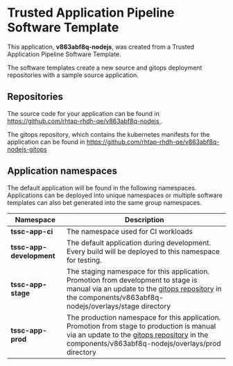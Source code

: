 # Trusted Application Pipeline Software Template

This application, **v863abf8q-nodejs**, was created from a Trusted Application Pipeline Software Template.

The software templates create a new source and gitops deployment repositories with a sample source application. 

## Repositories

The source code for your application can be found in [https://github.com/rhtap-rhdh-qe/v863abf8q-nodejs ](https://github.com/rhtap-rhdh-qe/v863abf8q-nodejs ).
 
The gitops repository, which contains the kubernetes manifests for the application can be found in 
[https://github.com/rhtap-rhdh-qe/v863abf8q-nodejs-gitops ](https://github.com/rhtap-rhdh-qe/v863abf8q-nodejs-gitops ) 

## Application namespaces 

The default application will be found in the following namespaces. Applications can be deployed into unique namespaces or multiple software templates can also bet generated into the same group namespaces.  

|  Namespace   |  Description   |  
| -------- | -------- |
| **tssc-app-ci** | The namespace used for CI workloads |
| **tssc-app-development** | The default application during development. Every build will be deployed to this namespace for testing. |
| **tssc-app-stage** | The staging namespace for this application. Promotion from development to stage is manual via an update to the [gitops repository](https://github.com/rhtap-rhdh-qe/v863abf8q-nodejs-gitops ) in the components/v863abf8q-nodejs/overlays/stage directory |
| **tssc-app-prod** | The production namespace for this application. Promotion from stage to production is manual via an update to the [gitops repository](https://github.com/rhtap-rhdh-qe/v863abf8q-nodejs-gitops ) in the components/v863abf8q-nodejs/overlays/prod directory |